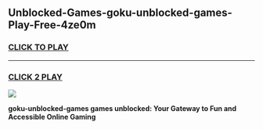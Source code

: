 
## Unblocked-Games-goku-unblocked-games-Play-Free-4ze0m
<h3>
<a href="https://premium76.site?title=goku-unblocked-games&ref=18A1">CLICK TO PLAY</a></h3>
<hr>

<h3>
<a href="https://premium76.site?title=goku-unblocked-games&ref=18A1">CLICK 2 PLAY</a>
  
</h3>

<a href="https://premium76.site?title=goku-unblocked-games&ref=18A1"><img src="https://clearcache.store/games.png"></a>


**goku-unblocked-games games unblocked: Your Gateway to Fun and Accessible Online Gaming**

